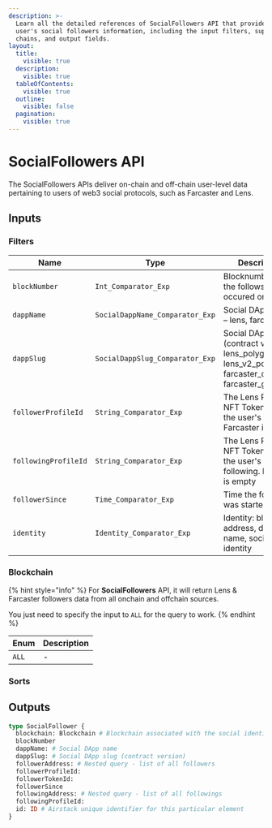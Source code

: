 ```yaml
---
description: >-
  Learn all the detailed references of SocialFollowers API that provide a given
  user's social followers information, including the input filters, supported
  chains, and output fields.
layout:
  title:
    visible: true
  description:
    visible: true
  tableOfContents:
    visible: true
  outline:
    visible: false
  pagination:
    visible: true
---
```


# SocialFollowers API

The SocialFollowers APIs deliver on-chain and off-chain user-level data pertaining to users of web3 social protocols, such as Farcaster and Lens.

## Inputs

### Filters

| Name                 | Type                            | Description                                                                                                    |
| -------------------- | ------------------------------- | -------------------------------------------------------------------------------------------------------------- |
| `blockNumber`        | `Int_Comparator_Exp`            | Blocknumber when the follows occured onchain.                                                                  |
| `dappName`           | `SocialDappName_Comparator_Exp` | Social DApp name – lens, farcaster                                                                             |
| `dappSlug`           | `SocialDappSlug_Comparator_Exp` | Social DApp slug (contract version) – lens\_polygon, lens\_v2\_polygon, farcaster\_optimism, farcaster\_goerli |
| `followerProfileId`  | `String_Comparator_Exp`         | The Lens Profile NFT Token ID of the user's follower. Farcaster is empty                                       |
| `followingProfileId` | `String_Comparator_Exp`         | The Lens Profile NFT Token ID of the user's following. Farcaster is empty                                      |
| `followerSince`      | `Time_Comparator_Exp`           | Time the follows was started                                                                                   |
| `identity`           | `Identity_Comparator_Exp`       | Identity: blockchain address, domain name, social identity                                                     |

### Blockchain

{% hint style="info" %}
For **SocialFollowers** API, it will return Lens & Farcaster followers data from all onchain and offchain sources.

You just need to specify the input to `ALL` for the query to work.
{% endhint %}

| Enum  | Description |
| ----- | ----------- |
| `ALL` | -           |

### Sorts

## Outputs

```graphql
type SocialFollower {
  blockchain: Blockchain # Blockchain associated with the social identity
  blockNumber
  dappName: # Social DApp name
  dappSlug: # Social DApp slug (contract version)
  followerAddress: # Nested query - list of all followers
  followerProfileId:
  followerTokenId:
  followerSince
  followingAddress: # Nested query - list of all followings
  followingProfileId: 
  id: ID # Airstack unique identifier for this particular element
}
```
